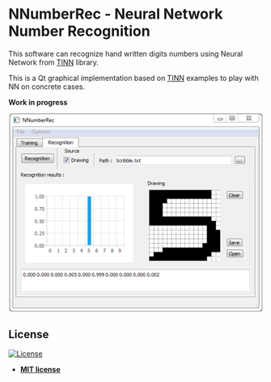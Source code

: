 # NNumberRec - Neural Network Number Recognition 

This software can recognize hand written digits numbers using Neural Network from [TINN](https://github.com/glouw/tinn) library.

This is a Qt graphical implementation based on [TINN](https://github.com/glouw/tinn) examples to play with NN on concrete cases.


**Work in progress**

<p align="center">
  <img src = "https://github.com/JuPrgn/NNumberRec/blob/master/Screenshot/RecognitionTab.png" width=500>
</p>

## License

[![License](http://img.shields.io/:license-mit-blue.svg?style=flat-square)](http://badges.mit-license.org)

- **[MIT license](http://opensource.org/licenses/mit-license.php)**
